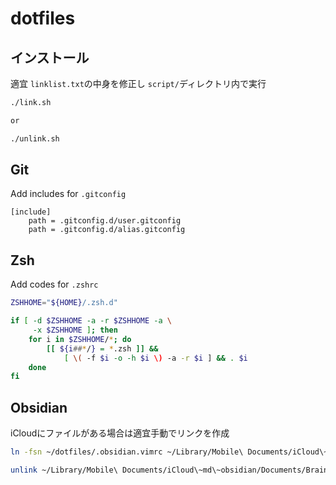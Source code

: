 # dotfiles

## インストール

適宜 `linklist.txt`の中身を修正し
`script/`ディレクトリ内で実行

```bash
./link.sh

or

./unlink.sh
```

## Git

Add includes for `.gitconfig`

```gitconfig
[include]
    path = .gitconfig.d/user.gitconfig
    path = .gitconfig.d/alias.gitconfig
```

## Zsh

Add codes for `.zshrc`

```bash
ZSHHOME="${HOME}/.zsh.d"

if [ -d $ZSHHOME -a -r $ZSHHOME -a \
     -x $ZSHHOME ]; then
    for i in $ZSHHOME/*; do
        [[ ${i##*/} = *.zsh ]] &&
            [ \( -f $i -o -h $i \) -a -r $i ] && . $i
    done
fi
```

## Obsidian

iCloudにファイルがある場合は適宜手動でリンクを作成

```sh
ln -fsn ~/dotfiles/.obsidian.vimrc ~/Library/Mobile\ Documents/iCloud\~md\~obsidian/Documents/Brain/.obsidian.vimrc
```

```sh
unlink ~/Library/Mobile\ Documents/iCloud\~md\~obsidian/Documents/Brain/.obsidian.vimrc
```
